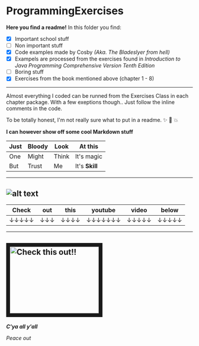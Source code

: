 # ProgrammingExercises

**Here you find a readme!**
In this folder you find:
- [x] Important school stuff
- [ ] Non important stuff
- [x] Code examples made by Cosby *(Aka. The Bladeslyer from hell)*
- [x] Exampels are processed from the exercises found in *Introduction to Java Programming Comprehensive Version* *Tenth Edition*
- [ ] Boring stuff
- [x] Exercises from the book mentioned above (chapter 1 - 8)
---
Almost everything I coded can be runned from the Exercises Class in each chapter package. With a few exeptions though.. 
Just follow the inline comments in the code.

To be totally honest, I'm not really sure what to put in a readme.  :sparkles: :camel: :boom:

**I can however show off some cool Markdown stuff**

|Just|Bloody  |Look   |At this    |
|----|--------|-------|-----------|
|One |Might   |Think  |It's magic |
|But |Trust   |Me     |It's **Skill** | 

---
![alt text](https://pics.me.me/wish-i-had-a-friend-like-me-21218249.png "I really do <3")
---
|Check|out|this|youtube|video|below|
|-----|---|----|-------|-----|-----|
|↓↓↓↓↓|↓↓↓|↓↓↓↓|↓↓↓↓↓↓↓|↓↓↓↓↓|↓↓↓↓↓|
---
<a href="http://www.youtube.com/watch?feature=player_embedded&v=-_kXIGvB1uU
" target="_blank"><img src="http://img.youtube.com/vi/-_kXIGvB1uU/0.jpg" 
alt="Check this out!!" width="240" height="180" border="10" /></a>
---
***C'ya all y'all***


*Peace out*
